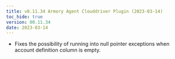 ```yaml
---
title: v0.11.34 Armory Agent Clouddriver Plugin (2023-03-14)
toc_hide: true
version: 00.11.34
date: 2023-03-14
---
```


- Fixes the possibility of running into null pointer exceptions when account definition column is empty.